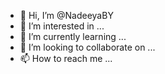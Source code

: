 - 👋 Hi, I’m @NadeeyaBY
- 👀 I’m interested in ...
- 🌱 I’m currently learning ...
- 💞️ I’m looking to collaborate on ...
- 📫 How to reach me ...

<!---
NadeeyaBY/NadeeyaBY is a ✨ special ✨ repository because its `README.md` (this file) appears on your GitHub profile.
You can click the Preview link to take a look at your changes.
--->
